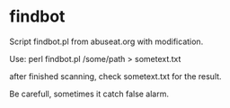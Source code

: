 # findbot

Script findbot.pl from abuseat.org with modification.

Use: perl findbot.pl /some/path > sometext.txt

after finished scanning, check sometext.txt for the result.

Be carefull, sometimes it catch false alarm.
